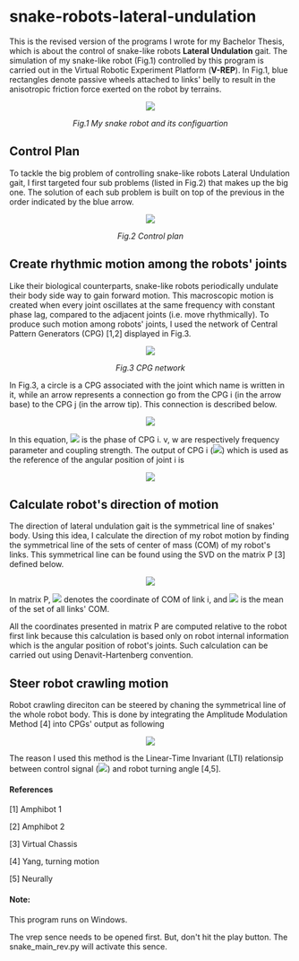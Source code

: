 # snake-robots-lateral-undulation
This is the revised version of the programs I wrote for my Bachelor Thesis, which is about the control of snake-like robots **Lateral Undulation** gait. The simulation of my snake-like robot (Fig.1) controlled by this program is carried out in the Virtual Robotic Experiment Platform (**V-REP**). In Fig.1, blue rectangles denote passive wheels attached to links' belly to result in the anisotropic friction force exerted on the robot by terrains. 
<p align="center"> 
  <img src="https://i.imgur.com/zfdpEDk.png?1">
</p>
<p align="center">
  <em> Fig.1 My snake robot and its configuartion </em>
</p>

## Control Plan
To tackle the big problem of controlling snake-like robots Lateral Undulation gait, I first targeted four sub problems (listed in Fig.2) that makes up the big one. The solution of each sub problem is built on top of the previous in the order indicated by the blue arrow.
<p align="center"> 
  <img src="https://i.imgur.com/lMHTkZ0.png?1">
</p>
<p align="center">
  <em> Fig.2 Control plan </em>
</p>

## Create rhythmic motion among the robots' joints
Like their biological counterparts, snake-like robots periodically undulate their body side way to gain forward motion. This macroscopic motion is created when every joint oscillates at the same frequency with constant phase lag, compared to the adjacent joints (i.e. move rhythmically). To produce such motion among robots' joints, I used the network of Central Pattern Generators (CPG) [1,2] displayed in Fig.3.
<p align="center"> 
  <img src="https://i.imgur.com/RAeiYH6.png?3">
</p>
<p align="center">
  <em> Fig.3 CPG network </em>
</p>
In Fig.3, a circle is a CPG associated with the joint which name is written in it, while an arrow represents a connection go from the CPG i (in the arrow base) to the CPG j (in the arrow tip). This connection is described below.
<p align="center"> 
  <img src="https://latex.codecogs.com/gif.latex?\dot{\theta_{j}}&space;=&space;2\pi&space;v&space;&plus;&space;w&space;\sin(\theta_i&space;-&space;\theta_j&space;-\xi)">
</p>
<p>In this equation, <img src="https://latex.codecogs.com/gif.latex?\theta_i"> is the phase of CPG i. v, w are respectively frequency parameter and coupling strength. The output of CPG i (<img src="https://latex.codecogs.com/gif.latex?\phi_i">) which is used as the reference of the angular position of joint i is</p>
<p align="center">
  <img src="https://latex.codecogs.com/gif.latex?\phi_i&space;=&space;A&space;\sin(\theta_i)">
</p>

## Calculate robot's direction of motion
The direction of lateral undulation gait is the symmetrical line of snakes' body. Using this idea, I calculate the direction of my robot motion by finding the symmetrical line of the sets of center of mass (COM) of my robot's links. This symmetrical line can be found using the SVD on the matrix P [3] defined below.
<p align="center"> 
  <img src="https://latex.codecogs.com/gif.latex?P&space;=&space;\begin{bmatrix}&space;x_1&space;-&space;\overline{x}&space;&&space;y_1&space;-&space;\overline{y}&space;\\&space;x_2&space;-&space;\overline{x}&space;&&space;y_2&space;-&space;\overline{y}&space;\\&space;\vdots&space;&&space;\vdots&space;\\&space;x_{N&plus;1}&space;-&space;\overline{x}&space;&&space;y_{N&plus;1}&space;-&space;\overline{y}&space;\\&space;\end{bmatrix}">
</p>
<p>
  In matrix P, <img src="https://latex.codecogs.com/gif.latex?(x_i,&space;y_i)"> denotes the coordinate of COM of link i, and <img src="https://latex.codecogs.com/gif.latex?(\overline{x},&space;\overline{y})"> is the mean of the set of all links' COM.</p>
All the coordinates presented in matrix P are computed relative to the robot first link because this calculation is based only on robot internal information which is the angular position of robot's joints. Such calculation can be carried out using Denavit-Hartenberg convention. 

## Steer robot crawling motion
Robot crawling direciton can be steered by chaning the symmetrical line of the whole robot body. This is done by integrating the Amplitude Modulation Method [4] into CPGs' output as following
<p align="center">
  <img src="https://latex.codecogs.com/gif.latex?\phi_i&space;=&space;A&space;\[1&space;&plus;&space;\Delta&space;Asign(\sin(\theta_i))]\sin(\theta_i)">
</p>
<p>The reason I used this method is the Linear-Time Invariant (LTI) relationsip between control signal (<img src="https://latex.codecogs.com/gif.latex?\Delta&space;A">) and robot turning angle [4,5]. </p>

#### References
[1] Amphibot 1

[2] Amphibot 2

[3] Virtual Chassis

[4] Yang, turning motion

[5] Neurally

#### Note:

This program runs on Windows.

The vrep sence needs to be opened first. But, don't hit the play button. The snake_main_rev.py will activate this sence.
